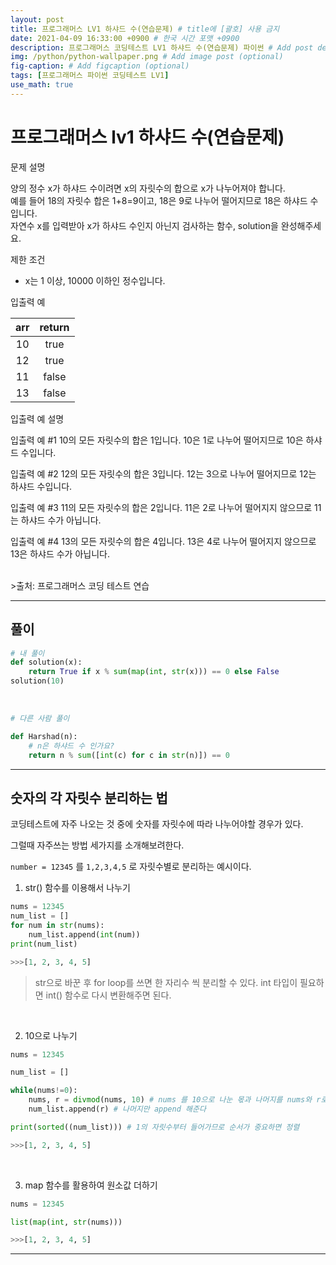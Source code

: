 ```yaml
---
layout: post
title: 프로그래머스 LV1 하샤드 수(연습문제) # title에 [괄호] 사용 금지
date: 2021-04-09 16:33:00 +0900 # 한국 시간 포맷 +0900
description: 프로그래머스 코딩테스트 LV1 하샤드 수(연습문제) 파이썬 # Add post description (optional)
img: /python/python-wallpaper.png # Add image post (optional)
fig-caption: # Add figcaption (optional)
tags: [프로그래머스 파이썬 코딩테스트 LV1]
use_math: true
---
```


# 프로그래머스 lv1 하샤드 수(연습문제)

문제 설명

양의 정수 x가 하샤드 수이려면 x의 자릿수의 합으로 x가 나누어져야 합니다. <br>
예를 들어 18의 자릿수 합은 1+8=9이고, 18은 9로 나누어 떨어지므로 18은 하샤드 수입니다. <br>
자연수 x를 입력받아 x가 하샤드 수인지 아닌지 검사하는 함수, solution을 완성해주세요.<br>

제한 조건

- x는 1 이상, 10000 이하인 정수입니다.

입출력 예

|arr|return|
|:---:|:---:|
|10|true|
|12|true|
|11|false|
|13|false|

입출력 예 설명

입출력 예 #1
10의 모든 자릿수의 합은 1입니다. 10은 1로 나누어 떨어지므로 10은 하샤드 수입니다.

입출력 예 #2
12의 모든 자릿수의 합은 3입니다. 12는 3으로 나누어 떨어지므로 12는 하샤드 수입니다.

입출력 예 #3
11의 모든 자릿수의 합은 2입니다. 11은 2로 나누어 떨어지지 않으므로 11는 하샤드 수가 아닙니다.

입출력 예 #4
13의 모든 자릿수의 합은 4입니다. 13은 4로 나누어 떨어지지 않으므로 13은 하샤드 수가 아닙니다.

<br>
>출처: 프로그래머스 코딩 테스트 연습 <https://programmers.co.kr/learn/challenges>

---

## 풀이

```python
# 내 풀이
def solution(x):
    return True if x % sum(map(int, str(x))) == 0 else False
solution(10)
```
> 

<br>

```python
# 다른 사람 풀이

def Harshad(n):
    # n은 하샤드 수 인가요?
    return n % sum([int(c) for c in str(n)]) == 0
```


---

## 숫자의 각 자릿수 분리하는 법

코딩테스트에 자주 나오는 것 중에 숫자를 자릿수에 따라 나누어야할 경우가 있다.<br>

그럴때 자주쓰는 방법 세가지를 소개해보려한다.<br>

`number = 12345` 를 `1,2,3,4,5` 로 자릿수별로 분리하는 예시이다.

1. str() 함수를 이용해서 나누기

```python
nums = 12345
num_list = []
for num in str(nums):
    num_list.append(int(num))
print(num_list)

>>>[1, 2, 3, 4, 5]
```

>str으로 바꾼 후 for loop를 쓰면 한 자리수 씩 분리할 수 있다. int 타입이 필요하면 int() 함수로 다시 변환해주면 된다.

<br>

2. 10으로 나누기

```python
nums = 12345

num_list = []

while(nums!=0):
    nums, r = divmod(nums, 10) # nums 를 10으로 나눈 몫과 나머지를 nums와 r로.
    num_list.append(r) # 나머지만 append 해준다

print(sorted((num_list))) # 1의 자릿수부터 들어가므로 순서가 중요하면 정렬

>>>[1, 2, 3, 4, 5]
```

<br>

3. map 함수를 활용하여 원소값 더하기<br>

```python
nums = 12345

list(map(int, str(nums)))

>>>[1, 2, 3, 4, 5]
```

---